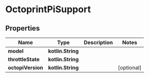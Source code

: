 
# OctoprintPiSupport

## Properties
Name | Type | Description | Notes
------------ | ------------- | ------------- | -------------
**model** | **kotlin.String** |  | 
**throttleState** | **kotlin.String** |  | 
**octopiVersion** | **kotlin.String** |  |  [optional]



